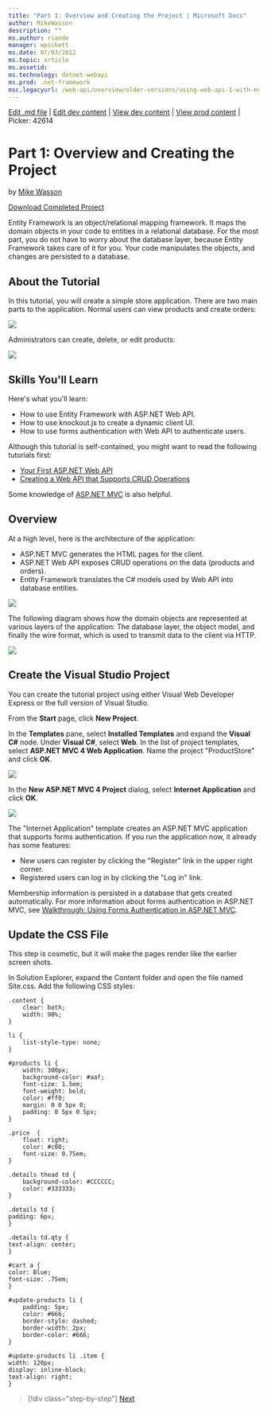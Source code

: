 ```yaml
---
title: "Part 1: Overview and Creating the Project | Microsoft Docs"
author: MikeWasson
description: ""
ms.author: riande
manager: wpickett
ms.date: 07/03/2012
ms.topic: article
ms.assetid: 
ms.technology: dotnet-webapi
ms.prod: .net-framework
msc.legacyurl: /web-api/overview/older-versions/using-web-api-1-with-entity-framework-5/using-web-api-with-entity-framework-part-1
---
```

[Edit .md file](C:\Projects\msc\dev\Msc.Www\Web.ASP\App_Data\github\web-api\overview\older-versions\using-web-api-1-with-entity-framework-5\using-web-api-with-entity-framework-part-1.md) | [Edit dev content](http://www.aspdev.net/umbraco#/content/content/edit/42613) | [View dev content](http://docs.aspdev.net/tutorials/web-api/overview/older-versions/using-web-api-1-with-entity-framework-5/using-web-api-with-entity-framework-part-1.html) | [View prod content](http://www.asp.net/web-api/overview/older-versions/using-web-api-1-with-entity-framework-5/using-web-api-with-entity-framework-part-1) | Picker: 42614

Part 1: Overview and Creating the Project
====================
by [Mike Wasson](https://github.com/MikeWasson)

[Download Completed Project](http://code.msdn.microsoft.com/ASP-NET-Web-API-with-afa30545)

Entity Framework is an object/relational mapping framework. It maps the domain objects in your code to entities in a relational database. For the most part, you do not have to worry about the database layer, because Entity Framework takes care of it for you. Your code manipulates the objects, and changes are persisted to a database.

## About the Tutorial

In this tutorial, you will create a simple store application. There are two main parts to the application. Normal users can view products and create orders:

![](using-web-api-with-entity-framework-part-1/_static/image1.png)

Administrators can create, delete, or edit products:

![](using-web-api-with-entity-framework-part-1/_static/image2.png)

## Skills You'll Learn

Here's what you'll learn:

- How to use Entity Framework with ASP.NET Web API.
- How to use knockout.js to create a dynamic client UI.
- How to use forms authentication with Web API to authenticate users.

Although this tutorial is self-contained, you might want to read the following tutorials first:

- [Your First ASP.NET Web API](../../getting-started-with-aspnet-web-api/tutorial-your-first-web-api.md)
- [Creating a Web API that Supports CRUD Operations](../creating-a-web-api-that-supports-crud-operations.md)

Some knowledge of [ASP.NET MVC](../../../../mvc/index.md) is also helpful.

## Overview

At a high level, here is the architecture of the application:

- ASP.NET MVC generates the HTML pages for the client.
- ASP.NET Web API exposes CRUD operations on the data (products and orders).
- Entity Framework translates the C# models used by Web API into database entities.

![](using-web-api-with-entity-framework-part-1/_static/image3.png)

The following diagram shows how the domain objects are represented at various layers of the application: The database layer, the object model, and finally the wire format, which is used to transmit data to the client via HTTP.

![](using-web-api-with-entity-framework-part-1/_static/image4.png)

## Create the Visual Studio Project

You can create the tutorial project using either Visual Web Developer Express or the full version of Visual Studio.

From the **Start** page, click **New Project**.

In the **Templates** pane, select **Installed Templates** and expand the **Visual C#** node. Under **Visual C#**, select **Web**. In the list of project templates, select **ASP.NET MVC 4 Web Application**. Name the project "ProductStore" and click **OK**.

![](using-web-api-with-entity-framework-part-1/_static/image5.png)

In the **New ASP.NET MVC 4 Project** dialog, select **Internet Application** and click **OK**.

![](using-web-api-with-entity-framework-part-1/_static/image6.png)

The "Internet Application" template creates an ASP.NET MVC application that supports forms authentication. If you run the application now, it already has some features:

- New users can register by clicking the "Register" link in the upper right corner.
- Registered users can log in by clicking the "Log in" link.

Membership information is persisted in a database that gets created automatically. For more information about forms authentication in ASP.NET MVC, see [Walkthrough: Using Forms Authentication in ASP.NET MVC](https://msdn.microsoft.com/en-us/library/ff398049(VS.98).aspx).

## Update the CSS File

This step is cosmetic, but it will make the pages render like the earlier screen shots.

In Solution Explorer, expand the Content folder and open the file named Site.css. Add the following CSS styles:

    .content {
        clear: both;
        width: 90%;
    }
    
    li {
        list-style-type: none;
    }
            
    #products li {
        width: 300px;
        background-color: #aaf;
        font-size: 1.5em;
        font-weight: bold;
        color: #ff0;
        margin: 0 0 5px 0;
        padding: 0 5px 0 5px;
    }
            
    .price  {
        float: right;
        color: #c00;
        font-size: 0.75em;
    }
            
    .details thead td {
        background-color: #CCCCCC;
        color: #333333;
    }
    
    .details td {
    padding: 6px;
    }
            
    .details td.qty {
    text-align: center;
    }       
            
    #cart a {
    color: Blue;
    font-size: .75em;
    } 
            
    #update-products li { 
        padding: 5px; 
        color: #666;
        border-style: dashed;
        border-width: 2px;
        border-color: #666;
    }
    
    #update-products li .item {
    width: 120px;
    display: inline-block;
    text-align: right;
    }

>[!div class="step-by-step"] [Next](using-web-api-with-entity-framework-part-2.md)